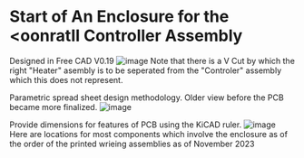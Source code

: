 # Start of An Enclosure for the <oonratII Controller Assembly

Designed in Free CAD V0.19
![image](https://github.com/PubInv/moonrat/assets/5836181/5df6ff7b-ca3f-4c3e-a1fe-eaae7c9bca92)
Note that there is a V Cut by which the right "Heater" asembly is to be seperated from the "Controler" assembly which this does not represent.

Parametric spread sheet design methodology.
Older view before the PCB became more finalized.
![image](https://github.com/ForrestErickson/moonrat_atForrestErickson/assets/5836181/51fa2da9-5e91-43d5-b44d-0ab9cf219550)


Provide dimensions for features of PCB using the KiCAD ruler.
![image](https://github.com/ForrestErickson/moonrat_atForrestErickson/assets/5836181/9c767c07-0560-4b43-92bb-2611c2af8cbc)
Here are locations for most components which involve the enclosure as of the order of the printed wrieing assemblies as of November 2023


